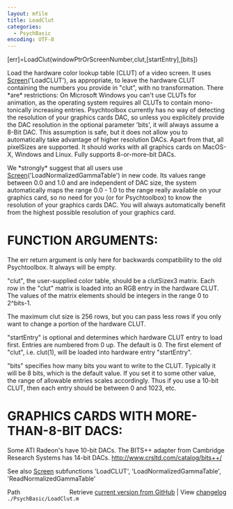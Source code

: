 ```yaml
---
layout: mfile
title: LoadClut
categories:
  - PsychBasic
encoding: UTF-8
---
```


[err]=LoadClut(windowPtrOrScreenNumber,clut,[startEntry],[bits])

Load the hardware color lookup table (CLUT) of a video screen. It uses
[Screen](/docs/Screen)('LoadCLUT'), as appropriate, to leave the hardware CLUT
containing the numbers you provide in "clut", with no transformation.
There \*are\* restrictions: On Microsoft Windows you can't use CLUTs for
animation, as the operating system requires all CLUTs to contain mono-
tonically increasing entries. Psychtoolbox currently has no way of
detecting the resolution of your graphics cards DAC, so unless you
explicitely provide the DAC resolution in the optional parameter 'bits',
it will always assume a 8-Bit DAC. This assumption is safe, but it does
not allow you to automatically take advantage of higher resolution DACs.
Apart from that, all pixelSizes are supported. It should works with all
graphics cards on MacOS-X, Windows and Linux. Fully supports 8-or-more-bit
DACs.

We \*strongly\* suggest that all users use [Screen](/docs/Screen)('LoadNormalizedGammaTable')
in new code. Its values range between 0.0 and 1.0 and are independent
of DAC size, the system automatically maps the range 0.0 - 1.0 to the
range really available on your graphics card, so no need for you (or for
Psychtoolbox) to know the resolution of your graphics cards DAC. You will
always automatically benefit from the highest possible resolution of your
graphics card.


# FUNCTION ARGUMENTS:

The err return argument is only here for backwards compatibility to
the old Psychtoolbox. It always will be empty.

"clut", the user-supplied color table, should be a clutSizex3 matrix.
Each row in the "clut" matrix is loaded into an RGB entry in the
hardware CLUT. The values of the matrix elements should be integers in
the range 0 to 2^bits-1.

The maximum clut size is 256 rows, but you can pass less rows if you only
want to change a portion of the hardware CLUT.

"startEntry" is optional and determines which hardware CLUT entry to
load first. Entries are numbered from 0 up. The default is 0. The first
element of "clut", i.e. clut(1), will be loaded into hardware entry
"startEntry".

"bits" specifies how many bits you want to write to the CLUT. Typically
it will be 8 bits, which is the default value. If you set it to
some other value, the range of allowable entries scales accordingly.
Thus if you use a 10-bit CLUT, then each entry should be between 0 and
1023, etc.

# GRAPHICS CARDS WITH MORE-THAN-8-BIT DACS:

Some ATI Radeon's have 10-bit DACs. The BITS++ adapter from Cambridge
Research Systems has 14-bit DACs.
http://www.crsltd.com/catalog/bits++/

See also [Screen](/docs/Screen) subfunctions 'LoadCLUT', 'LoadNormalizedGammaTable',
'ReadNormalizedGammaTable'


<div class="code_header" style="text-align:right;">
  <span style="float:left;">Path&nbsp;&nbsp;</span> <span class="counter">Retrieve <a href=
  "https://raw.github.com/Psychtoolbox-3/Psychtoolbox-3/beta/./PsychBasic/LoadClut.m">current version from GitHub</a> | View <a href=
  "https://github.com/Psychtoolbox-3/Psychtoolbox-3/commits/beta/./PsychBasic/LoadClut.m">changelog</a></span>
</div>
<div class="code">
  <code>./PsychBasic/LoadClut.m</code>
</div>
